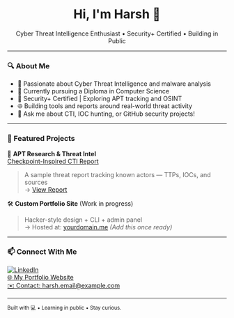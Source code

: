 <h1 align="center">Hi, I'm Harsh 👋</h1>
<p align="center">Cyber Threat Intelligence Enthusiast • Security+ Certified • Building in Public</p>

---

### 🔍 About Me

- 🎯 Passionate about Cyber Threat Intelligence and malware analysis  
- 📖 Currently pursuing a Diploma in Computer Science  
- 🔐 Security+ Certified | Exploring APT tracking and OSINT  
- 🌐 Building tools and reports around real-world threat activity  
- 💬 Ask me about CTI, IOC hunting, or GitHub security projects!

---

### 📁 Featured Projects

🚨 **APT Research & Threat Intel**  
[Checkpoint-Inspired CTI Report](https://github.com/SecWithHarsh/reports/blob/main/checkpoint-research.md)  
> A sample threat report tracking known actors — TTPs, IOCs, and sources  
→ [View Report](https://github.com/SecWithHarsh/reports/blob/main/checkpoint-research.md)

🛠️ **Custom Portfolio Site** (Work in progress)  
> Hacker-style design + CLI + admin panel  
→ Hosted at: [yourdomain.me](https://yourdomain.me) *(Add this once ready)*

---

### 📫 Connect With Me

[![LinkedIn](https://img.shields.io/badge/-LinkedIn-blue?logo=linkedin&style=flat-square)](https://www.linkedin.com/in/YOUR-USERNAME)  
[🌐 My Portfolio Website](https://yourdomain.me)  
[✉️ Contact: harsh.email@example.com](mailto:harsh.email@example.com)

---

<sub>Built with 💻 • Learning in public • Stay curious.</sub>
